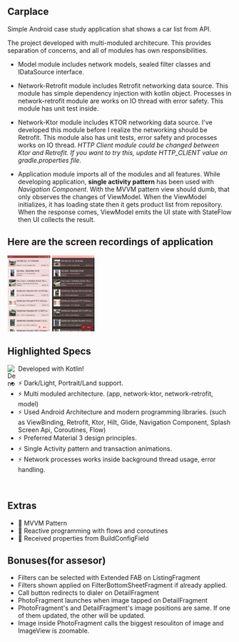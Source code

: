 ## Carplace
Simple Android case study application shat shows a car list from API.

The project developed with multi-moduled architecure. This provides separation of concerns, and all of modules has own responsibilities.
<br />
 - Model module includes network models, sealed filter classes and IDataSource interface.

 - Network-Retrofit module includes Retrofit networking data source. This module has simple dependency injection with kotlin object. Processes in network-retrofit module are works on IO thread with error safety. This module has unit test inside.
 
 - Network-Ktor module includes KTOR networking data source. I've developed this module before I realize the networking should be Retrofit. This module also has unit tests, error safety and processes works on IO thread. _HTTP Client module could be changed between Ktor and Retrofit. If you want to try this, update HTTP_CLIENT value on gradle.properties file._

 - Application module imports all of the modules and all features. While developing application, __single activity pattern__ has been used with _Navigation Component_. With the MVVM pattern view should dumb, that only observes the changes of ViewModel. When the ViewModel initializes, it has loading state then it gets product list from repository. When the response comes, ViewModel emits the UI state with StateFlow then UI collects the result.

## Here are the screen recordings of application
<a href="#"><img width="19%" height="auto" src="https://github.com/emirhansoylu/Carplace/blob/master/recording_light.gif" height="100px"/></a>
<a href="#"><img width="19%" height="auto" src="https://github.com/emirhansoylu/Carplace/blob/master/recording_dark.gif" height="100px"/></a>

## Highlighted Specs
<img align="left" alt="Deno" width="24px" src="https://user-images.githubusercontent.com/6463980/28998869-97bca9dc-7a03-11e7-8a95-3bbe9c1f7926.png"/> Developed with Kotlin!
- ⚡ Dark/Light, Portrait/Land support.
- ⚡ Multi moduled architecture. (app, network-ktor, network-retrofit, model)
- ⚡ Used Android Architecture and modern programming libraries. (such as ViewBinding, Retrofit, Ktor, Hilt, Glide, Navigation Component, Splash Screen Api, Coroutines, Flow)
- ⚡ Preferred Material 3 design principles.
- ⚡ Single Activity pattern and transaction animations.
- ⚡ Network processes works inside background thread usage, error handling.
<br />

## Extras
- 💪 MVVM Pattern
- 💪 Reactive programming with flows and coroutines
- 💪 Received properties from BuildConfigField

## Bonuses(for assesor)
- Filters can be selected with Extended FAB on ListingFragment
- Filters shown applied on FilterBottomSheetFragment if already applied.
- Call button redirects to dialer on DetailFragment
- PhotoFragment launches when image tapped on DetailFragment
- PhotoFragment's and DetailFragment's image positions are same. If one of them updated, the other will be updated.
- Image inside PhotoFragment calls the biggest resouliton of image and ImageView is zoomable.
